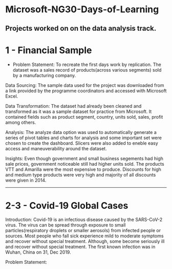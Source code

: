 # Microsoft-NG30-Days-of-Learning
Projects worked on on the data analysis track.
----
# 1 - Financial Sample
* Problem Statement:
To recreate the first days work by replication. The dataset was a sales record of products(across various segments) sold by a manufacturing company. 

Data Sourcing:
The sample data used for the project was downloaded from a link provided by the programme coordinators and accessed with Microsoft Excel.

Data Transformation:
The dataset had already been cleaned and transformed as it was a sample dataset for practice from Microsoft. It contained fields such as product segment, country, units sold, sales, profit among others.

Analysis:
The analyze data option was used to automatically generate a series of pivot tables and charts for analysis and some important set were chosen to create the dashboard. Slicers were also added to eneble easy access and maneuverability around the dataset.

Insights:
Even though government and small business segements had high sale prices, government noticeable still had higher units sold.
The products VTT and Amarilla were the most expensive to produce.
Discounts for high and medium type products were very high and majority of all discounts were given in 2014.

----
# 2-3 - Covid-19 Global Cases
Introduction:
Covid-19 is an infectious disease caused by the SARS-CoV-2 virus. The virus can be spread through exposure to small particles(respiratory droplets or smaller aerosols) from infected people or sources. Most people who fall sick experience mild to moderate symptoms and recover without special treatment. Although, some become seriously ill and recover without special treatment.
The first known infection was in Wuhan, China on 31, Dec 2019.

Problem Statement:
